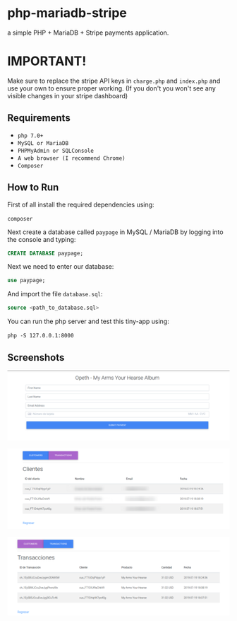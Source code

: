# php-mariadb-stripe
a simple PHP + MariaDB + Stripe payments application.

# IMPORTANT!
Make sure to replace the stripe API keys in `charge.php` and `index.php` and use
your own to ensure proper working. (If you don't you won't see any visible 
changes in your stripe dashboard)

## Requirements 

* `php 7.0+`
* `MySQL or MariaDB`
* `PHPMyAdmin or SQLConsole`
* `A web browser (I recommend Chrome)`
* `Composer`

## How to Run

First of all install the required dependencies using:

`composer`

Next create a database called `paypage` in MySQL / MariaDB by logging into the
console and typing:

```sql
CREATE DATABASE paypage;
```

Next we need to enter our database:

``` sql
use paypage;
```


And import the file `database.sql`:

``` sql
source <path_to_database.sql>
```

You can run the php server and test this tiny-app using:

`php -S 127.0.0.1:8000`

## Screenshots

![picture-1](pic1.png)

![picture-2](pic2.png)

![picture-3](pic3.png)
